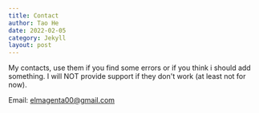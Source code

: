 ```yaml
---
title: Contact
author: Tao He
date: 2022-02-05
category: Jekyll
layout: post
---
```


My contacts, use them if you find some errors or if you think i should add something.
I will NOT provide support if they don't work (at least not for now).

Email: elmagenta00@gmail.com
